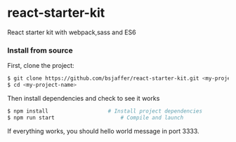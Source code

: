 # react-starter-kit
React starter kit with webpack,sass and ES6

### Install from source

First, clone the project:

```bash
$ git clone https://github.com/bsjaffer/react-starter-kit.git <my-project-name>
$ cd <my-project-name>
```

Then install dependencies and check to see it works

```bash
$ npm install                   # Install project dependencies
$ npm run start                     # Compile and launch
```
If everything works, you should hello world message in port 3333.
